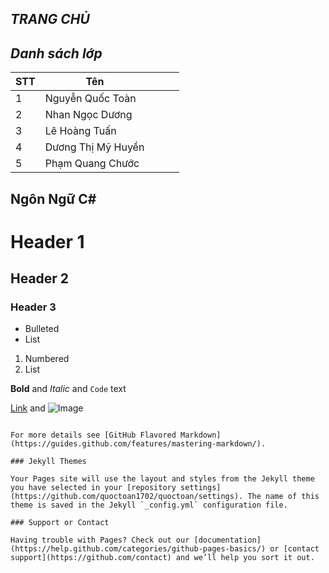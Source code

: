 ## *TRANG CHỦ*
## *Danh sách lớp*

| STT  | Tên  |   |   |   |
|---|---|---|---|---|
| 1  | Nguyễn Quốc Toàn  |   |   |   |
| 2 | Nhan Ngọc Dương  |   |   |   |
| 3  | Lê Hoàng Tuấn  |   |   |   |
| 4  | Dương Thị Mỹ Huyền  |   |   |   |
| 5  | Phạm Quang Chước  |   |   |   |
## Ngôn Ngữ C#

# Header 1
## Header 2
### Header 3

- Bulleted
- List

1. Numbered
2. List

**Bold** and _Italic_ and `Code` text

[Link](url) and ![Image](src)
```

For more details see [GitHub Flavored Markdown](https://guides.github.com/features/mastering-markdown/).

### Jekyll Themes

Your Pages site will use the layout and styles from the Jekyll theme you have selected in your [repository settings](https://github.com/quoctoan1702/quoctoan/settings). The name of this theme is saved in the Jekyll `_config.yml` configuration file.

### Support or Contact

Having trouble with Pages? Check out our [documentation](https://help.github.com/categories/github-pages-basics/) or [contact support](https://github.com/contact) and we’ll help you sort it out.
